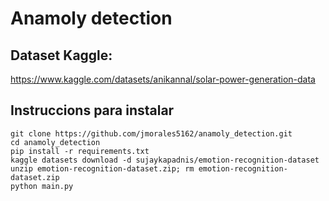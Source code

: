 # Anamoly detection 

## Dataset Kaggle:
https://www.kaggle.com/datasets/anikannal/solar-power-generation-data


## Instruccions para instalar
    git clone https://github.com/jmorales5162/anamoly_detection.git
    cd anamoly_detection
    pip install -r requirements.txt
    kaggle datasets download -d sujaykapadnis/emotion-recognition-dataset
    unzip emotion-recognition-dataset.zip; rm emotion-recognition-dataset.zip
    python main.py
